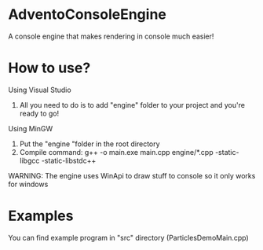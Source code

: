 # AdventoConsoleEngine
A console engine that makes rendering in console much easier!

# How to use?

Using Visual Studio
  1. All you need to do is to add "engine" folder to your project and you're ready to go!

Using MinGW
  1. Put the "engine "folder in the root directory
  2. Compile command: g++ -o main.exe main.cpp engine/*.cpp -static-libgcc -static-libstdc++

WARNING: The engine uses WinApi to draw stuff to console so it only works for windows

# Examples
You can find example program in "src" directory (ParticlesDemoMain.cpp)

